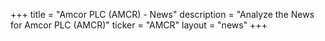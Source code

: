 +++
title = "Amcor PLC (AMCR) - News"
description = "Analyze the News for Amcor PLC (AMCR)"
ticker = "AMCR"
layout = "news"
+++


